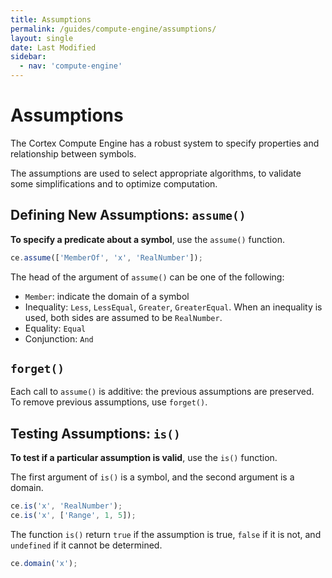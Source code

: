 ```yaml
---
title: Assumptions
permalink: /guides/compute-engine/assumptions/
layout: single
date: Last Modified
sidebar:
  - nav: 'compute-engine'
---
```


<script type='module'>
    import {renderMathInDocument} from '//unpkg.com/mathlive/dist/mathlive.min.mjs';
    renderMathInDocument({ 
      renderAccessibleContent: false,
      TeX: {
        delimiters: {
          // Allow math formulas surround by $...$ or \(...\)
          // to be rendered as textstyle content.
          inline: [
            ['$', '$'],
            ['\\(', '\\)'],
          ],
          display: [],
        },
      asciiMath: null,
    });
</script>

# Assumptions

The Cortex Compute Engine has a robust system to specify properties and
relationship between symbols.

The assumptions are used to select appropriate algorithms, to validate some
simplifications and to optimize computation.

## Defining New Assumptions: `assume()`

**To specify a predicate about a symbol**, use the `assume()` function.

```js
ce.assume(['MemberOf', 'x', 'RealNumber']);
```

The head of the argument of `assume()` can be one of the following:

- `Member`: indicate the domain of a symbol
- Inequality: `Less`, `LessEqual`, `Greater`, `GreaterEqual`. When an inequality
  is used, both sides are assumed to be `RealNumber`.
- Equality: `Equal`
- Conjunction: `And`

## `forget()`

Each call to `assume()` is additive: the previous assumptions are preserved. To
remove previous assumptions, use `forget()`.

## Testing Assumptions: `is()`

**To test if a particular assumption is valid**, use the `is()` function.

The first argument of `is()` is a symbol, and the second argument is a domain.

```js
ce.is('x', 'RealNumber');
ce.is('x', ['Range', 1, 5]);
```

The function `is()` return `true` if the assumption is true, `false` if it is
not, and `undefined` if it cannot be determined.

```js
ce.domain('x');
```
